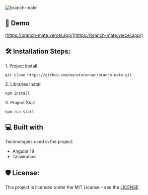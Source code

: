 ![branch-mate](https://socialify.git.ci/muraterennar/branch-mate/image?language=1&name=1&owner=1&theme=Light)

<h2>🚀 Demo</h2>

[https://branch-mate.vercel.app/](https://branch-mate.vercel.app/)

<h2>🛠️ Installation Steps:</h2>

<p>1. Project Install</p>

```
git clone https://github.com/muraterennar/branch-mate.git
```

<p>2. Libraries Install</p>

```
npm install
```

<p>3. Project Start</p>

```
npm run start
```



<h2>💻 Built with</h2>

Technologies used in the project:

*   Angular 19
*   Tailwindcss

<h2>🛡️ License:</h2>

This project is licensed under the MIT License - see the [LICENSE](https://github.com/muraterennar/branch-mate/blob/prod/LICENSE)
